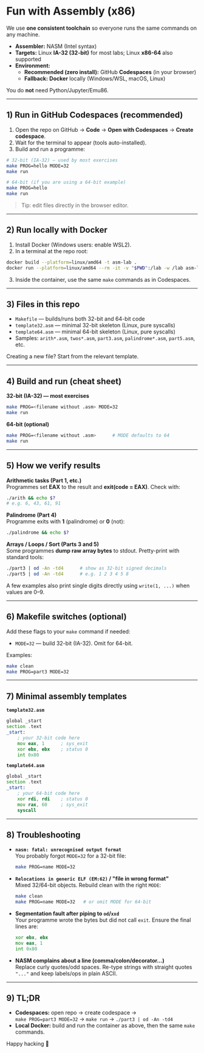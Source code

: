 # Fun with Assembly (x86)

We use **one consistent toolchain** so everyone runs the same commands on any machine.

- **Assembler:** NASM (Intel syntax)  
- **Targets:** Linux **IA-32 (32-bit)** for most labs; Linux **x86-64** also supported  
- **Environment:**
  - **Recommended (zero install):** GitHub **Codespaces** (in your browser)
  - **Fallback:** **Docker** locally (Windows/WSL, macOS, Linux)

You do **not** need Python/Jupyter/Emu86.

---

## 1) Run in GitHub Codespaces (recommended)

1. Open the repo on GitHub → **Code** → **Open with Codespaces** → **Create codespace**.  
2. Wait for the terminal to appear (tools auto-installed).  
3. Build and run a programme:

```bash
# 32-bit (IA-32) — used by most exercises
make PROG=hello MODE=32
make run

# 64-bit (if you are using a 64-bit example)
make PROG=hello
make run
```

> Tip: edit files directly in the browser editor.

---

## 2) Run locally with Docker

1. Install Docker (Windows users: enable WSL2).  
2. In a terminal at the repo root:

```bash
docker build --platform=linux/amd64 -t asm-lab .
docker run --platform=linux/amd64 --rm -it -v "$PWD":/lab -w /lab asm-lab
```

3. Inside the container, use the same `make` commands as in Codespaces.

---

## 3) Files in this repo

- `Makefile` — builds/runs both 32-bit and 64-bit code  
- `template32.asm` — minimal 32-bit skeleton (Linux, pure syscalls)  
- `template64.asm` — minimal 64-bit skeleton (Linux, pure syscalls)  
- Samples: `arith*.asm`, `twos*.asm`, `part3.asm`, `palindrome*.asm`, `part5.asm`, etc.

Creating a new file? Start from the relevant template.

---

## 4) Build and run (cheat sheet)

**32-bit (IA-32) — most exercises**
```bash
make PROG=<filename without .asm> MODE=32
make run
```

**64-bit (optional)**
```bash
make PROG=<filename without .asm>      # MODE defaults to 64
make run
```

---

## 5) How we verify results

**Arithmetic tasks (Part 1, etc.)**  
Programmes set **EAX** to the result and **exit(code = EAX)**. Check with:
```bash
./arith && echo $?
# e.g. 6, 43, 61, 91
```

**Palindrome (Part 4)**  
Programme exits with **1** (palindrome) or **0** (not):
```bash
./palindrome && echo $?
```

**Arrays / Loops / Sort (Parts 3 and 5)**  
Some programmes **dump raw array bytes** to stdout. Pretty-print with standard tools:
```bash
./part3 | od -An -td4      # show as 32-bit signed decimals
./part5 | od -An -td4      # e.g. 1 2 3 4 5 8
```

A few examples also print single digits directly using `write(1, ...)` when values are 0–9.

---

## 6) Makefile switches (optional)

Add these flags to your `make` command if needed:

- `MODE=32` — build 32-bit (IA-32). Omit for 64-bit.  

Examples:
```bash
make clean
make PROG=part3 MODE=32
```

---

## 7) Minimal assembly templates

**`template32.asm`**
```asm
global _start
section .text
_start:
    ; your 32-bit code here
    mov eax, 1      ; sys_exit
    xor ebx, ebx    ; status 0
    int 0x80
```

**`template64.asm`**
```asm
global _start
section .text
_start:
    ; your 64-bit code here
    xor rdi, rdi    ; status 0
    mov rax, 60     ; sys_exit
    syscall
```

---

## 8) Troubleshooting

- **`nasm: fatal: unrecognised output format`**  
  You probably forgot `MODE=32` for a 32-bit file:
  ```bash
  make PROG=name MODE=32
  ```

- **`Relocations in generic ELF (EM:62)` / "file in wrong format"**  
  Mixed 32/64-bit objects. Rebuild clean with the right `MODE`:
  ```bash
  make clean
  make PROG=name MODE=32   # or omit MODE for 64-bit
  ```

- **Segmentation fault after piping to `od`/`xxd`**  
  Your programme wrote the bytes but did not call `exit`. Ensure the final lines are:
  ```asm
  xor ebx, ebx
  mov eax, 1
  int 0x80
  ```

- **NASM complains about a line (comma/colon/decorator...)**  
  Replace curly quotes/odd spaces. Re-type strings with straight quotes `"..."` and keep labels/ops in plain ASCII.

---

## 9) TL;DR

- **Codespaces:** open repo → create codespace →  
  `make PROG=part3 MODE=32` → `make run` → `./part3 | od -An -td4`
- **Local Docker:** build and run the container as above, then the same `make` commands.

Happy hacking 👾
